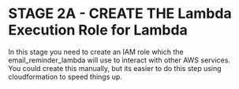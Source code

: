 # STAGE 2A - CREATE THE Lambda Execution Role for Lambda
In this stage you need to create an IAM role which the email_reminder_lambda will use to interact with other AWS services.<br />
You could create this manually, but its easier to do this step using cloudformation to speed things up.<br /> 

